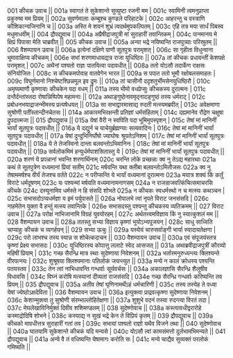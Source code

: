 001  कीचक उवाच ||
001a स्वागतं ते सुकेशान्ते सुव्युष्टा रजनी मम |
001c स्वामिनी त्वमनुप्राप्ता प्रकुरुष्व मम प्रियम् ||
002a सुवर्णमालाः कम्बूश्च कुण्डले परिहाटके |
002c आहरन्तु च वस्त्राणि कौशिकान्यजिनानि च ||
003a अस्ति मे शयनं शुभ्रं त्वदर्थमुपकल्पितम् |
003c एहि तत्र मया सार्धं पिबस्व मधुमाधवीम् ||
004  द्रौपद्युवाच ||
004a अप्रैषीद्राजपुत्री मां सुराहारीं तवान्तिकम् |
004c पानमानय मे क्षिप्रं पिपासा मेति चाब्रवीत् ||
005  कीचक उवाच ||
005a अन्या भद्रे नयिष्यन्ति राजपुत्र्याः परिस्रुतम् ||
006  वैशम्पायन उवाच ||
006a इत्येनां दक्षिणे पाणौ सूतपुत्रः परामृशत् |
006c सा गृहीता विधुन्वाना भूमावाक्षिप्य कीचकम् |
006e सभां शरणमाधावद्यत्र राजा युधिष्ठिरः ||
007a तां कीचकः प्रधावन्तीं केशपक्षे परामृशत् |
007c अथैनां पश्यतो राज्ञः पातयित्वा पदावधीत् ||
008a ततो योऽसौ तदार्केण राक्षसः संनियोजितः |
008c स कीचकमपोवाह वातवेगेन भारत ||
009a स पपात ततो भूमौ रक्षोबलसमाहतः |
009c विघूर्णमानो निश्चेष्टश्छिन्नमूल इव द्रुमः ||
010a तां चासीनौ ददृशतुर्भीमसेनयुधिष्ठिरौ |
010c अमृष्यमाणौ कृष्णायाः कीचकेन पदा वधम् ||
011a तस्य भीमो वधप्रेप्सुः कीचकस्य दुरात्मनः |
011c दन्तैर्दन्तांस्तदा रोषान्निष्पिपेष महामनाः ||
012a अथाङ्गुष्ठेनावमृद्नादङ्गुष्ठं तस्य धर्मराट् |
012c प्रबोधनभयाद्राजन्भीमस्य प्रत्यषेधयत् ||
013a सा सभाद्वारमासाद्य रुदती मत्स्यमब्रवीत् |
013c अवेक्षमाणा सुश्रोणी पतींस्तान्दीनचेतसः ||
014a आकारमभिरक्षन्ती प्रतिज्ञां धर्मसंहिताम् |
014c दह्यमानेव रौद्रेण चक्षुषा द्रुपदात्मजा ||
015  द्रौपद्युवाच ||
015a येषां वैरी न स्वपिति पदा भूमिमुपस्पृशन् |
015c तेषां मां मानिनीं भार्यां सूतपुत्रः पदावधीत् ||
016a ये दद्युर्न च याचेयुर्ब्रह्मण्याः सत्यवादिनः |
016c तेषां मां मानिनीं भार्यां सूतपुत्रः पदावधीत्  ||
017a येषां दुन्दुभिनिर्घोषो ज्याघोषः श्रूयतेऽनिशम् |
017c तेषां मां मानिनीं भार्यां सूतपुत्रः पदावधीत् ||
018a ये ते तेजस्विनो दान्ता बलवन्तोऽभिमानिनः |
018c तेषां मां मानिनीं भार्यां सूतपुत्रः पदावधीत् ||
019a सर्वलोकमिमं हन्युर्धर्मपाशसितास्तु ये |
019c तेषां मां मानिनीं भार्यां सूतपुत्रः पदावधीत् ||
020a शरणं ये प्रपन्नानां भवन्ति शरणार्थिनाम्
020c चरन्ति लोके प्रच्छन्नाः क्व नु तेऽद्य महारथाः
021a कथं ते सूतपुत्रेण वध्यमानां प्रियां सतीम्
021c मर्षयन्ति यथा क्लीबा बलवन्तोऽमितौजसः
022a क्व नु तेषाममर्षश्च वीर्यं तेजश्च वर्तते
022c न परीप्सन्ति ये भार्यां वध्यमानां दुरात्मना
023a मयात्र शक्यं किं कर्तुं विराटे धर्मदूषणम्
023c यः पश्यन्मां मर्षयति वध्यमानामनागसम्
024a न राजन्राजवत्किंचित्समाचरसि कीचके
024c दस्यूनामिव धर्मस्ते न हि संसदि शोभते
025a न कीचकः स्वधर्मस्थो न च मत्स्यः कथञ्चन |
025c सभासदोऽप्यधर्मज्ञा य इमं पर्युपासते ||
026a नोपालभे त्वां नृपते विराट जनसंसदि |
026c नाहमेतेन युक्ता वै हन्तुं मत्स्य तवान्तिके |
026e सभासदस्तु पश्यन्तु कीचकस्य व्यतिक्रमम् ||
027  विराट उवाच ||
027a परोक्षं नाभिजानामि विग्रहं युवयोरहम् |
027c अर्थतत्त्वमविज्ञाय किं नु स्यात्कुशलं मम ||
028  वैशम्पायन उवाच ||
028a ततस्तु सभ्या विज्ञाय कृष्णां भूयोऽभ्यपूजयन् |
028c साधु साध्विति चाप्याहुः कीचकं च व्यगर्हयन् ||
029  सभ्या ऊचुः ||
029a यस्येयं चारुसर्वाङ्गी भार्या स्यादायतेक्षणा |
029c परो लाभश्च तस्य स्यान्न स शोचेत्कदाचन ||
030  वैशम्पायन उवाच ||
030a एवं संपूजयंस्तत्र कृष्णां प्रेक्ष्य सभासदः |
030c युधिष्ठिरस्य कोपात्तु ललाटे स्वेद आसजत् ||
031a अथाब्रवीद्राजपुत्रीं कौरव्यो महिषीं प्रियाम् |
031c गच्छ सैरन्ध्रि मात्र स्थाः सुदेष्णाया निवेशनम् ||
032a भर्तारमनुरुध्यन्त्यः क्लिश्यन्ते वीरपत्नयः |
032c शुश्रूषया क्लिश्यमानाः पतिलोकं जयन्त्युत ||
033a मन्ये न कालं क्रोधस्य पश्यन्ति पतयस्तव |
033c तेन त्वां नाभिधावन्ति गन्धर्वाः सूर्यवर्चसः ||
034a अकालज्ञासि सैरन्ध्रि शैलूषीव विधावसि |
034c विघ्नं करोषि मत्स्यानां दीव्यतां राजसंसदि |
034e गच्छ सैरन्ध्रि गन्धर्वाः करिष्यन्ति तव प्रियम्  ||
035  द्रौपद्युवाच ||
035a अतीव तेषां घृणिनामर्थेऽहं धर्मचारिणी |
035c तस्य तस्येह ते वध्या येषां ज्येष्ठोऽक्षदेविता ||
036  वैशम्पायन उवाच ||
036a इत्युक्त्वा प्राद्रवत्कृष्णा सुदेष्णाया निवेशनम् |
036c केशान्मुक्त्वा तु सुश्रोणी संरम्भाल्लोहितेक्षणा ||
037a शुशुभे वदनं तस्या रुदन्त्या विरतं तदा |
037c मेघलेखाविनिर्मुक्तं दिवीव शशिमण्डलम् ||
038  सुदेष्णोवाच ||
038a कस्त्वावधीद्वरारोहे कस्माद्रोदिषि शोभने |
038c कस्याद्य न सुखं भद्रे केन ते विप्रियं कृतम् ||
039  द्रौपद्युवाच ||
039a कीचको मावधीत्तत्र सुराहारीं गतां तव |
039c सभायां पश्यतो राज्ञो यथैव विजने तथा ||
040  सुदेष्णोवाच ||
040a घातयामि सुकेशान्ते कीचकं यदि मन्यसे |
040c योऽसौ त्वां कामसंमत्तो दुर्लभामभिमन्यते ||
041  द्रौपद्युवाच ||
041a अन्ये वै तं वधिष्यन्ति येषामागः करोति सः |
041c मन्ये चाद्यैव सुव्यक्तं परलोकं गमिष्यति ||
